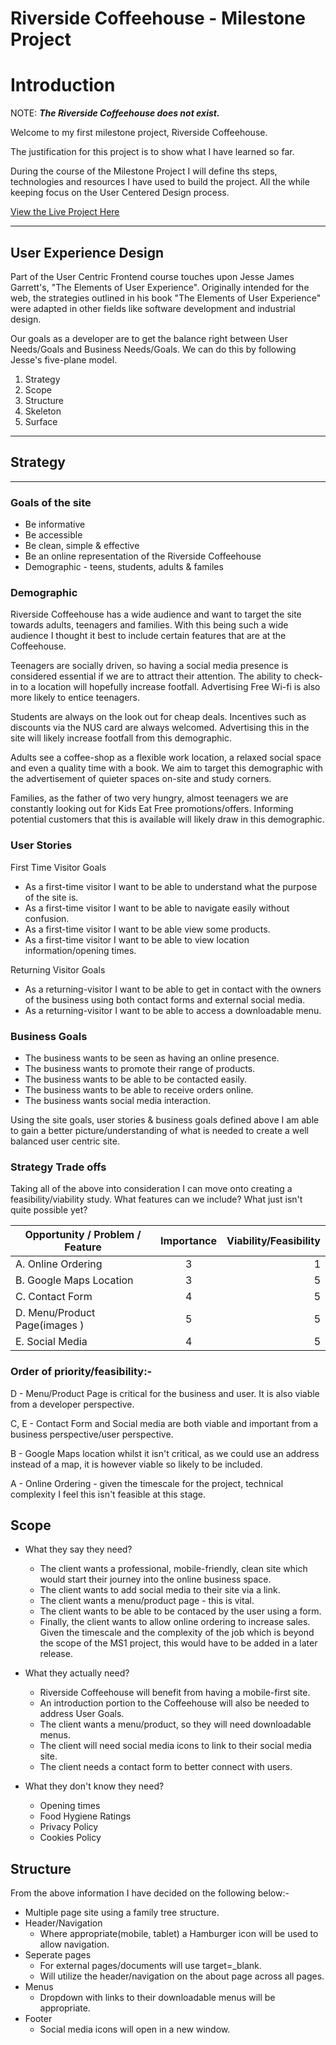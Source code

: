 # Riverside Coffeehouse - Milestone Project

Introduction
==

NOTE: **_The Riverside Coffeehouse does not exist._**

Welcome to my first milestone project, Riverside Coffeehouse.

The justification for this project is to show what I have learned so far.

During the course of the Milestone Project I will define ths steps, technologies and resources I have used to build the project. All the while keeping focus on the User Centered Design process.

[View the Live Project Here](assets/images/responsivepages.png)

---

## User Experience Design



Part of the User Centric Frontend course touches upon Jesse James Garrett's, "The Elements of User Experience". Originally intended for the web, the strategies outlined in his book "The Elements of User Experience" were adapted in other fields like software development and industrial design.

Our goals as a developer are to get the balance right between User Needs/Goals and Business Needs/Goals. We can do this by following Jesse's five-plane model.


1. Strategy  
2. Scope
3. Structure
4. Skeleton
5. Surface

---
## Strategy 
---

### Goals of the site

* Be informative
* Be accessible
* Be clean, simple & effective
* Be an online representation of the Riverside Coffeehouse
* Demographic - teens, students, adults & familes

### Demographic

Riverside Coffeehouse has a wide audience and want to target the site towards adults, teenagers and families. With this being such a wide audience I thought it best to include certain features that are at the Coffeehouse. 

Teenagers are socially driven, so having a social media presence is considered essential if we are to attract their attention. The ability to check-in to a location will hopefully increase footfall. Advertising Free Wi-fi is also more likely to entice teenagers.

Students are always on the look out for cheap deals. Incentives such as discounts via the NUS card are always welcomed. Advertising this in the site will likely increase footfall from this demographic.

Adults see a coffee-shop as a flexible work location, a relaxed social space and even a quality time with a book. We aim to target this demographic with the advertisement of quieter spaces on-site and study corners.

Families, as the father of two very hungry, almost teenagers we are constantly looking out for Kids Eat Free promotions/offers. Informing potential customers that this is available will likely draw in this demographic.


### User Stories

First Time Visitor Goals

- As a first-time visitor I want to be able to understand what the purpose of the site is.
- As a first-time visitor I want to be able to navigate easily without confusion.
- As a first-time visitor I want to be able view some products.
- As a first-time visitor I want to be able to view location information/opening times.

Returning Visitor Goals 

- As a returning-visitor I want to be able to get in contact with the owners of the business using both contact forms and external social media.
- As a returning-visitor I want to be able to access a downloadable menu.


### Business Goals

- The business wants to be seen as having an online presence.
- The business wants to promote their range of products.
- The business wants to be able to be contacted easily.
- The business wants to be able to receive orders online.
- The business wants social media interaction.


Using the site goals, user stories & business goals defined above I am able to gain a better picture/understanding of what is needed to create a well balanced user centric site.

### Strategy Trade offs

Taking all of the above into consideration I can move onto creating a feasibility/viability study. What features can we include? What just isn't quite possible yet?

| Opportunity / Problem / Feature        | Importance  | Viability/Feasibility |
| -------------                          |:---:        | -----:    |
| A. Online Ordering                        | 3           |   1       |
| B. Google Maps Location                   | 3           |   5       |
| C. Contact Form                           | 4           |   5       |
| D. Menu/Product Page(images )             | 5           |   5       |
| E. Social Media                           | 4           |   5       |            
### Order of priority/feasibility:-

D - Menu/Product Page is critical for the business and user. It is also viable from a developer perspective.

C, E - Contact Form and Social media are both viable and important from a business perspective/user perspective.

B - Google Maps location whilst it isn't critical, as we could use an address instead of a map, it is however viable so likely to be included.

A - Online Ordering - given the timescale for the project, technical complexity I feel this isn't feasible at this stage. 



## Scope

- What they say they need?
    - The client wants a professional, mobile-friendly, clean site which would start their journey into the online business space. 
    - The client wants to add social media to their site via a link.
    - The client wants a menu/product page - this is vital.
    - The client wants to be able to be contaced by the user using a form.
    - Finally, the client wants to allow online ordering to increase sales. Given the timescale and the complexity of the job which is beyond the scope of the MS1 project, this would have to be added in a later release.

- What they actually need?
    - Riverside Coffeehouse will benefit from having a mobile-first site.
    - An introduction portion to the Coffeehouse will also be needed to address User Goals.
    - The client wants a menu/product, so they will need downloadable menus.
    - The client will need social media icons to link to their social media site. 
    - The client needs a contact form to better connect with users.

- What they don't know they need?

    - Opening times
    - Food Hygiene Ratings
    - Privacy Policy
    - Cookies Policy


## Structure

From the above information I have decided on the following below:-

- Multiple page site using a family tree structure.
- Header/Navigation
    - Where appropriate(mobile, tablet) a Hamburger icon will be used to allow navigation.
- Seperate pages 
    - For external pages/documents will use target=_blank.
    - Will utilize the header/navigation on the about page across all pages.
- Menus 
    - Dropdown with links to their downloadable menus  will be appropriate.
- Footer 
    - Social media icons will open in a new window.